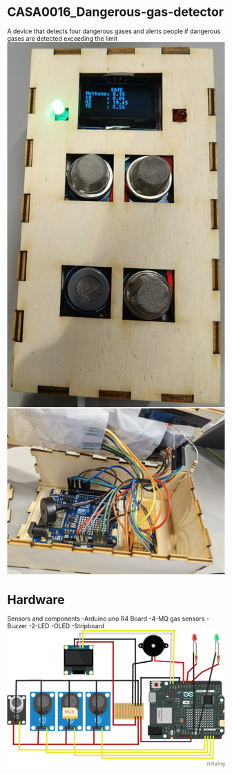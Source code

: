 # CASA0016_Dangerous-gas-detector
A device that detects four dangerous gases and alerts people if dangerous gases are detected exceeding the limit  
![Image text](https://github.com/ChaceHH-H/Image/blob/main/%E5%BE%AE%E4%BF%A1%E5%9B%BE%E7%89%87_20231212162756.jpg) 
![Image text](https://github.com/ChaceHH-H/Image/blob/main/%E5%BE%AE%E4%BF%A1%E5%9B%BE%E7%89%87_20231212162749.jpg) 

# Hardware  

Sensors and components
-Arduino uno R4 Board
-4-MQ gas sensors
-Buzzer
-2-LED
-OLED
-Stripboard
![Image text](https://github.com/ChaceHH-H/Image/blob/main/Dangerous%20gas.png) 
